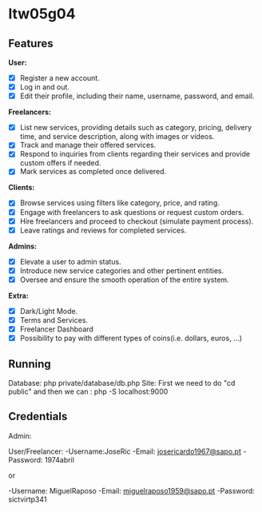 # ltw05g04

## Features

**User:**
- [x] Register a new account.
- [x] Log in and out.
- [x] Edit their profile, including their name, username, password, and email.

**Freelancers:**
- [x] List new services, providing details such as category, pricing, delivery time, and service description, along with images or videos.
- [x] Track and manage their offered services.
- [x] Respond to inquiries from clients regarding their services and provide custom offers if needed.
- [x] Mark services as completed once delivered.

**Clients:**
- [x] Browse services using filters like category, price, and rating.
- [x] Engage with freelancers to ask questions or request custom orders.
- [x] Hire freelancers and proceed to checkout (simulate payment process).
- [x] Leave ratings and reviews for completed services.

**Admins:**
- [x] Elevate a user to admin status.
- [x] Introduce new service categories and other pertinent entities.
- [x] Oversee and ensure the smooth operation of the entire system.

**Extra:**
- [x] Dark/Light Mode.
- [x] Terms and Services.
- [x] Freelancer Dashboard
- [x] Possibility to pay with different types of coins(i.e. dollars, euros, ...) 

## Running
Database:
    php private/database/db.php
Site:
    First we need to do "cd public" and then we can :   php -S localhost:9000

## Credentials
Admin:

User/Freelancer:
-Username:JoseRic
-Email: josericardo1967@sapo.pt
-Password: 1974abril

or

-Username: MiguelRaposo
-Email: miguelraposo1959@sapo.pt
-Password: sictvirtp341
